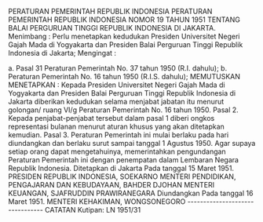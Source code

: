  PERATURAN PEMERINTAH REPUBLIK INDONESIA PERATURAN PEMERINTAH REPUBLIK INDONESIA NOMOR 19 TAHUN 1951 TENTANG BALAI PERGURUAN TINGGI REPUBLIK INDONESIA DI JAKARTA.
Menimbang :
 Perlu menetapkan kedudukan Presiden Universitet Negeri Gajah Mada di Yogyakarta dan Presiden Balai Perguruan Tinggi Republik Indonesia di Jakarta;
Mengingat :

a. Pasal 31 Peraturan Pemerintah No. 37 tahun 1950 (R.I. dahulu);
b. Peraturan Pemerintah No. 16 tahun 1950 (R.I.S. dahulu); MEMUTUSKAN MENETAPKAN : Kepada Presiden Universitet Negeri Gajah Mada di Yogyakarta dan Presiden Balai Perguruan Tinggi Republik Indonesia di Jakarta diberikan kedudukan selama menjabat jabatan itu menurut golongan/ ruang VI/g Peraturan Pemerintah No. 16 tahun 1950. Pasal 2. Kepada penjabat-penjabat tersebut dalam pasal 1 diberi ongkos representasi bulanan menurut aturan khusus yang akan ditetapkan kemudian. Pasal 3. Peraturan Pemerintah ini mulai berlaku pada hari diundangkan dan berlaku surut sampai tanggal 1 Agustus 1950. Agar supaya setiap orang dapat mengetahuinya, memerintahkan pengundangan Peraturan Pemerintah ini dengan penempatan dalam Lembaran Negara Republik Indonesia. Ditetapkan di Jakarta Pada tanggal 15 Maret 1951. PRESIDEN REPUBLIK INDONESIA, SOEKARNO MENTERI PENDIDIKAN, PENGAJARAN DAN KEBUDAYAAN, BAHDER DJOHAN MENTERI KEUANGAN, SJAFRUDDIN PRAWIRANEGARA Diundangkan Pada tanggal 16 Maret 1951. MENTERI KEHAKIMAN, WONGSONEGORO -------------------------------- CATATAN Kutipan: LN 1951/31